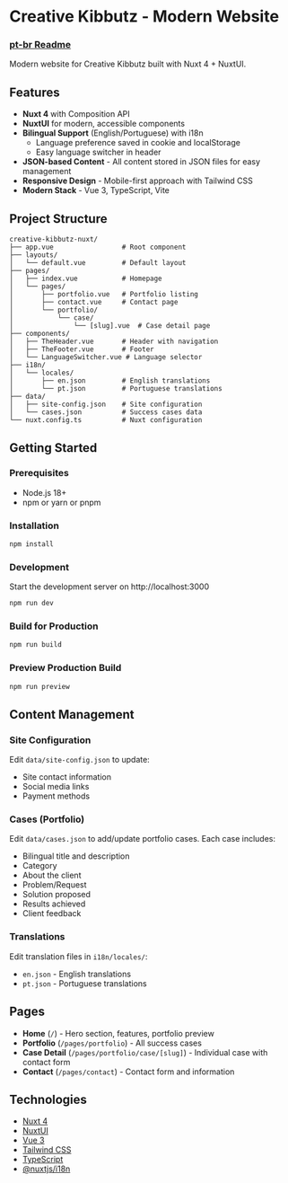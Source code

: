 # Creative Kibbutz - Modern Website

### [pt-br Readme](./README_pt-br.md)

Modern website for Creative Kibbutz built with Nuxt 4 + NuxtUI.

## Features

- **Nuxt 4** with Composition API
- **NuxtUI** for modern, accessible components
- **Bilingual Support** (English/Portuguese) with i18n
    - Language preference saved in cookie and localStorage
    - Easy language switcher in header
- **JSON-based Content** - All content stored in JSON files for easy management
- **Responsive Design** - Mobile-first approach with Tailwind CSS
- **Modern Stack** - Vue 3, TypeScript, Vite

## Project Structure

```
creative-kibbutz-nuxt/
├── app.vue                 # Root component
├── layouts/
│   └── default.vue         # Default layout
├── pages/
│   ├── index.vue           # Homepage
│   └── pages/
│       ├── portfolio.vue   # Portfolio listing
│       ├── contact.vue     # Contact page
│       └── portfolio/
│           └── case/
│               └── [slug].vue  # Case detail page
├── components/
│   ├── TheHeader.vue       # Header with navigation
│   ├── TheFooter.vue       # Footer
│   └── LanguageSwitcher.vue # Language selector
├── i18n/
│   └── locales/
│       ├── en.json         # English translations
│       └── pt.json         # Portuguese translations
├── data/
│   ├── site-config.json    # Site configuration
│   └── cases.json          # Success cases data
└── nuxt.config.ts          # Nuxt configuration
```

## Getting Started

### Prerequisites

- Node.js 18+
- npm or yarn or pnpm

### Installation

```bash
npm install
```

### Development

Start the development server on http://localhost:3000

```bash
npm run dev
```

### Build for Production

```bash
npm run build
```

### Preview Production Build

```bash
npm run preview
```

## Content Management

### Site Configuration

Edit `data/site-config.json` to update:

- Site contact information
- Social media links
- Payment methods

### Cases (Portfolio)

Edit `data/cases.json` to add/update portfolio cases. Each case includes:

- Bilingual title and description
- Category
- About the client
- Problem/Request
- Solution proposed
- Results achieved
- Client feedback

### Translations

Edit translation files in `i18n/locales/`:

- `en.json` - English translations
- `pt.json` - Portuguese translations

## Pages

- **Home** (`/`) - Hero section, features, portfolio preview
- **Portfolio** (`/pages/portfolio`) - All success cases
- **Case Detail** (`/pages/portfolio/case/[slug]`) - Individual case with contact form
- **Contact** (`/pages/contact`) - Contact form and information

## Technologies

- [Nuxt 4](https://nuxt.com/)
- [NuxtUI](https://ui.nuxt.com/)
- [Vue 3](https://vuejs.org/)
- [Tailwind CSS](https://tailwindcss.com/)
- [TypeScript](https://www.typescriptlang.org/)
- [@nuxtjs/i18n](https://i18n.nuxtjs.org/)
